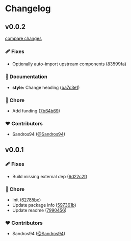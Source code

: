 # Changelog


## v0.0.2

[compare changes](https://github.com/sandros94/nuxt-qrcode/compare/v0.0.1...v0.0.2)

### 🩹 Fixes

- Optionally auto-import upstream components ([83599fa](https://github.com/sandros94/nuxt-qrcode/commit/83599fa))

### 📖 Documentation

- **style:** Change heading ([ba7c3e1](https://github.com/sandros94/nuxt-qrcode/commit/ba7c3e1))

### 🏡 Chore

- Add funding ([7b64b69](https://github.com/sandros94/nuxt-qrcode/commit/7b64b69))

### ❤️ Contributors

- Sandros94 ([@Sandros94](http://github.com/Sandros94))

## v0.0.1


### 🩹 Fixes

- Build missing external dep ([6d22c2f](https://github.com/sandros94/nuxt-qrcode/commit/6d22c2f))

### 🏡 Chore

- Init ([62785be](https://github.com/sandros94/nuxt-qrcode/commit/62785be))
- Update package info ([597361b](https://github.com/sandros94/nuxt-qrcode/commit/597361b))
- Update readme ([7990456](https://github.com/sandros94/nuxt-qrcode/commit/7990456))

### ❤️ Contributors

- Sandros94 ([@Sandros94](http://github.com/Sandros94))

